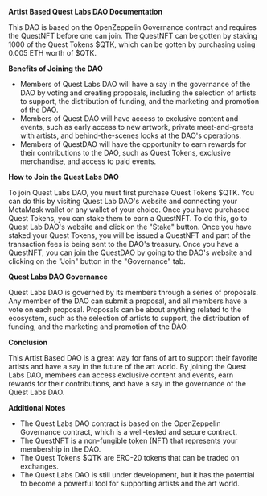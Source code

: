 
**Artist Based Quest Labs DAO Documentation**

This DAO is based on the OpenZeppelin Governance contract and requires the QuestNFT before one can join. The QuestNFT can be gotten by staking 1000 of the Quest Tokens $QTK, which can be gotten by purchasing using 0.005 ETH worth of $QTK.

**Benefits of Joining the DAO**

* Members of Quest Labs DAO will have a say in the governance of the DAO by voting and creating proposals, including the selection of artists to support, the distribution of funding, and the marketing and promotion of the DAO.
* Members of Quest DAO will have access to exclusive content and events, such as early access to new artwork, private meet-and-greets with artists, and behind-the-scenes looks at the DAO's operations.
* Members of QuestDAO will have the opportunity to earn rewards for their contributions to the DAO, such as Quest Tokens, exclusive merchandise, and access to paid events.

**How to Join the Quest Labs DAO**

To join Quest Labs DAO, you must first purchase Quest Tokens $QTK. You can do this by visiting Quest Lab DAO's website and connecting your MetaMask wallet or any wallet of your choice. Once you have purchased Quest Tokens, you can stake them to earn a QuestNFT. To do this, go to Quest Lab DAO's website and click on the "Stake" button. Once you have staked your Quest Tokens, you will be issued a QuestNFT and part of the transaction fees is being sent to the DAO's treasury. Once you have a QuestNFT, you can join the QuestDAO by going to the DAO's website and clicking on the "Join" button in the "Governance" tab.

**Quest Labs DAO Governance**

Quest Labs DAO is governed by its members through a series of proposals. Any member of the DAO can submit a proposal, and all members have a vote on each proposal. Proposals can be about anything related to the ecosystem, such as the selection of artists to support, the distribution of funding, and the marketing and promotion of the DAO.

**Conclusion**

This Artist Based DAO is a great way for fans of art to support their favorite artists and have a say in the future of the art world. By joining the Quest Labs DAO, members can access exclusive content and events, earn rewards for their contributions, and have a say in the governance of the Quest Labs DAO.

**Additional Notes**

* The Quest Labs DAO contract is based on the OpenZeppelin Governance contract, which is a well-tested and secure contract.
* The QuestNFT is a non-fungible token (NFT) that represents your membership in the DAO.
* The Quest Tokens $QTK are ERC-20 tokens that can be traded on exchanges.
* The Quest Labs DAO is still under development, but it has the potential to become a powerful tool for supporting artists and the art world.